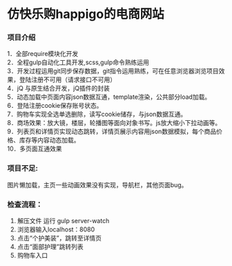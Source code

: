 # 仿快乐购happigo的电商网站
### 项目介绍<br> 
1．全部require模块化开发<br> 
2．全程gulp自动化工具开发,scss,gulp命令熟练运用<br> 
3．开发过程运用git同步保存数据，git指令运用熟练，可在任意浏览器浏览项目效果，登陆注册不可用（请求接口不可用）<br> 
4．jQ 与原生结合开发，jQ插件的封装<br> 
5．动态加载中页面内容json数据互通，template渲染，公共部分load加载。<br> 
6．登陆注册cookie保存账号状态。<br> 
7．购物车实现全选单选删除，读写cookie储存，与json数据互通。<br> 
8．商场效果：放大镜，楼层，轮播图等面向对象书写。js放大缩小下拉动画等。<br> 
9．列表页和详情页实现动态跳转，详情页展示内容用json数据模拟，每个商品价格、库存等内容动态加载。<br> 
10．多页面互通效果<br> 
### 项目不足:
图片懒加载，主页一些动画效果没有实现，导航栏，其他页面bug。
### 检查流程：
1.	解压文件 运行 gulp server-watch <br> 
2.	浏览器输入localhost：8080 <br> 
3.	点击“个护美装”，跳转至详情页 <br> 
4.	点击“面部护理”跳转列表 <br> 
5.	购物车入口 <br> 
 
